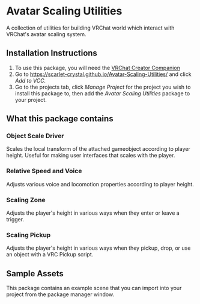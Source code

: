 # Avatar Scaling Utilities

A collection of utilities for building VRChat world which interact with VRChat's avatar scaling system.

## Installation Instructions

1. To use this package, you will need the [VRChat Creator Companion](https://vcc.docs.vrchat.com)
2. Go to https://scarlet-crystal.github.io/Avatar-Scaling-Utilities/ and click *Add to VCC.*
3. Go to the projects tab, click *Manage Project* for the project you wish to install this package to, then add the *Avatar Scaling Utilities* package to your project.

## What this package contains

### Object Scale Driver

Scales the local transform of the attached gameobject according to player height. Useful for making user interfaces that scales with the player.

### Relative Speed and Voice

Adjusts various voice and locomotion properties according to player height.

### Scaling Zone

Adjusts the player's height in various ways when they enter or leave a trigger.

### Scaling Pickup

Adjusts the player's height in various ways when they pickup, drop, or use an object with a VRC Pickup script.

## Sample Assets

This package contains an example scene that you can import into your project from the package manager window.

